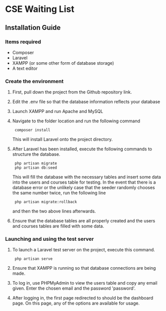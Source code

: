 # CSE Waiting List

## Installation Guide

### Items required

- Composer
- Laravel
- XAMPP (or some other form of database storage)
- A text editor

### Create the environment 

1. First, pull down the project from the Github repository link.
1. Edit the .env file so that the database information reflects your database
1. Launch XAMPP and run Apache and MySQL
1. Navigate to the folder location and run the following command

        composer install

    This will install Laravel onto the project directory.
1. After Laravel has been installed, execute the following commands to structure the database.

        php artisan migrate
        php artisan db:seed

    This will fill the database with the necessary tables and insert some data into the users and courses table for testing.
    In the event that there is a database error or the unlikely case that the seeder randomly chooses the same number twice, run the following line

        php artisan migrate:rollback

    and then the two above lines afterwards.

1. Ensure that the database tables are all properly created and the users and courses tables are filled with some data.

### Launching and using the test server

1. To launch a Laravel test server on the project, execute this command.

        php artisan serve

1. Ensure that XAMPP is running so that database connections are being made.

1. To log in, use PHPMyAdmin to view the users table and copy any email given. Enter the chosen email and the password 'password'.

1. After logging in, the first page redirected to should be the dashboard page. On this page, any of the options are available for usage.
